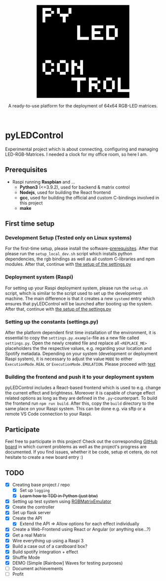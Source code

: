 <div align="center">
    <img src="img/logo.png" alt="Logo" width="300px" />
  <p align="center">
    A ready-to-use platform for the deployment of 64x64 RGB-LED matrices.
  </p>
</div>
<br />

# pyLEDControl

Experimental project which is about connecting, configuring and managing LED-RGB-Matrices.
I needed a clock for my office room, so here I am.

## Prerequisites

- Raspi running **Raspbian** and ...
  - **Python3** (<=3.9.2), used for backend & matrix control
  - **Nodejs**, used for building the React frontend
  - **gcc**, used for building the official and custom C-bindings involved in this project
  - **make**

## First time setup
### Development Setup (Tested only on Linux systems)
For the first-time setup, please install the software-[prerequisites](#prerequisites).
After that please run the `setup_local_dev.sh` script which installs python dependencies, the rgb bindings as well as all custom C-libraries and npm modules.
After that, continue with [the setup of the settings.py](#setting-up-the-constants-settingspy)

### Deployment system (Raspi)
For setting up your Raspi deployment system, please run the `setup.sh` script, which is similar to the script used to set up the development machine. 
The main difference is that it creates a new `systemd` entry which ensures that pyLEDControl will be launched after booting up the system.
After that, continue with [the setup of the settings.py](#setting-up-the-constants-settingspy)

### Setting up the constants (settings.py) 
After the platform dependent first time installation of the environment, it is essential to copy the `settings.py.example`-file as a new file called `settings.py`. 
Open the newly created file and replace all `<REPLACE_ME>` placeholders the the respective values, e.g. regarding your location and Spotify metadata.
Depending on your system (development or deployment Raspi system), it is necessary to adjust the value `MODE` to either `ExecutionMode.REAL` or `ExecutionMode.EMULATION`.
Please proceed with [text](https://)

### Building the frontend and push it to your deployment system
pyLEDControl includes a React-based frontend which is used to e.g. change the current effect and brightness. Moreover it is capable of change effect related options as long as they are defined in the `.py`-counterpart. 
To build the frontend run `npm run build`. After this, copy the `build` directory to the same place on your Raspi system. This can be done e.g. via sftp or a remote VS Code connection to your Raspi.

## Participate

Feel free to participate in this project! Check out the corresponding [GitHub board](https://github.com/users/nskrzypczyk/projects/1) in which current problems as well as the project's progress are documented. If you find issues, whether it be code, setup et cetera, do not hesitate to create a new board entry :) 

## TODO

- [X] Creating base project / repo
  - [X] Set up `logging`
  - [X] ~~Learn how to TDD in Python (just btw)~~
- [X] Setting up test system using [RGBMatrixEmulator](https://github.com/ty-porter/RGBMatrixEmulator)
- [X] Create the controller
- [X] Set up flask server
- [X] Create the API
  - [X] Extend the API => Allow options for each effect individually
- [X] Create a Web-Frontend using React or Angular (or anything else...?)
- [X] Get a real Matrix
- [X] Wire everything up using a Raspi 3
- [X] Build a case out of a cardboard box?
- [X] Build spotify integration + effect
- [X] Shuffle Mode
- [X] DEMO (Simple [Rainbow] Waves for testing purposes)
- [ ] Document achievements
- [ ] Profit
